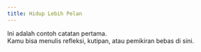```yaml
---
title: Hidup Lebih Pelan
---
```


Ini adalah contoh catatan pertama.  
Kamu bisa menulis refleksi, kutipan, atau pemikiran bebas di sini.
